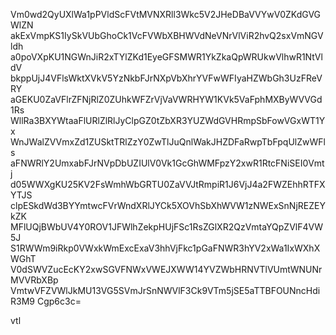 Vm0wd2QyUXlWa1pPVldScFVtMVNXRll3Wkc5V2JHeDBaVVYwV0ZKdGVGWlZN
akExVmpKS1IySkVUbGhoCk1VcFVWbXBHWVdNeVNrVlViR2hvQ2sxVmNGVldh
a0poVXpKU1NGWnJiR2xTYlZKd1EyeGFSMWR1YkZkaQpWRUkwVlhwR1NtVldV
bkppUjJ4VFlsWktXVkV5YzNkbFJrNXpVbXhrYVFwWFIyaHZWbGh3UzFReVRY
aGEKU0ZaVFlrZFNjRlZ0ZUhkWFZrVjVaVWRHYW1KVk5VaFphMXByWVVGd1Rs
WllRa3BXYWtaaFlURlZlRlJyClpGZ0tZbXR3YUZWdGVHRmpSbFowVGxWT1Yx
WnJWalZVVmxZd1ZUSktTRlZzY0ZwTlJuQnlWakJHZDFaRwpTbFpqUlZwWFls
aFNWRlY2UmxabFJrNVpDbUZIUlV0Vk1GcGhWMFpzY2xwR1RtcFNiSEI0Vmtj
d05WWXgKU25KV2FsWmhWbGRTU0ZaVVJtRmpiR1J6VjJ4a2FWZEhhRTFXYTJS
clpESkdWd3BYYmtwcFVrWndXRlJYCk5XOVhSbXhWVW1zNWExSnNjREZEYkZK
MFlUQjBWbUV4Y0ROV1JFWlhZekpHUjFSc1RsZGlXR2QzVmtaYQpZVlF4VW5J
S1RWWm9iRkp0VWxkWmExcExaV3hhVjFkc1pGaFNWR3hYV2xWa1IxWXhXWGhT
V0dSWVZucEcKY2xwSGVFNWxVWEJXWW14YVZWbHRNVTlVUmtWNUNrMVVRbXBp
VmtwVFZVWlJkMU13VG5SVmJrSnNWVlF3Ck9VTm5jSE5aTTBFOUNncHdiR3M9
Cgp6c3c=

vtl